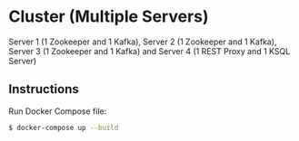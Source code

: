 # Cluster (Multiple Servers)
Server 1 (1 Zookeeper and 1 Kafka), Server 2 (1 Zookeeper and 1 Kafka), Server 3 (1 Zookeeper and 1 Kafka) and Server 4 (1 REST Proxy and 1 KSQL Server)

## Instructions
Run Docker Compose file:
```sh
$ docker-compose up --build
```
